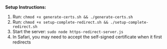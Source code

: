 **Setup Instructions:**

1. Run: `chmod +x generate-certs.sh && ./generate-certs.sh`
2. Run: `chmod +x setup-complete-redirect.sh && ./setup-complete-redirect.sh`
3. Start the server: `sudo node https-redirect-server.js`
4. In Safari, you may need to accept the self-signed certificate when it first redirects
